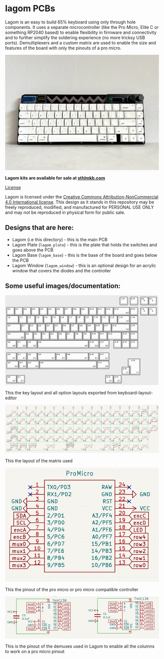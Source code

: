 # lagom PCBs
Lagom is an easy to build 65% keyboard using only through hole components. It uses a separate microcontroller (like the Pro Micro, Elite C or something RP2040 based) to enable flexibility in firmware and connectivity and to further simplify the soldering experience (no more tricksy USB ports). Demultiplexers and a custom matrix are used to enable the size and features of the board with only the pinouts of a pro micro. 

![lagom](../img/lagom.jpeg "lagom")

**Lagom kits are available for sale at [sthlmkb.com](https://sthlmkb.com/shop/lagom-keyboard-kit/)**

[License](LICENSE)

Lagom is licensed under the [Creative Commons Attribution-NonCommercial 4.0 International license](https://creativecommons.org/licenses/by-nc/4.0/). This design as it stands in this repository may be freely reproduced, modified, and manufactured for PERSONAL USE ONLY and may not be reproduced in physical form for public sale. 

## Designs that are here:
* Lagom (i.e this directory) - this is the main PCB
* Lagom Plate (`lagom_plate`) - this is the plate that holds the switches and goes above the PCB
* Lagom Base (`lagom_base`) - this is the base of the board and goes below the PCB
* Lagom Window (`lagom_window`) - this is an optional design for an acrylic window that covers the diodes and the controller

## Some useful images/documentation:

![lagom layout](../img/layout.png "lagom layout")

This the key layout and all option layouts exported from keyboard-layout-editor


![lagom matrix](lagom_matrix.png "lagom matrix")

This the layout of the matrix used


![controller pinout](lagom_controller_pinout.png "controller pinout")

This the pinout of the pro micro or pro micro compatible controller


![demux pinout](lagom_demux_pinout.png "demux pinout")

This is the pinout of the demuxes used in Lagom to enable all the columns to work on a pro micro pinout
